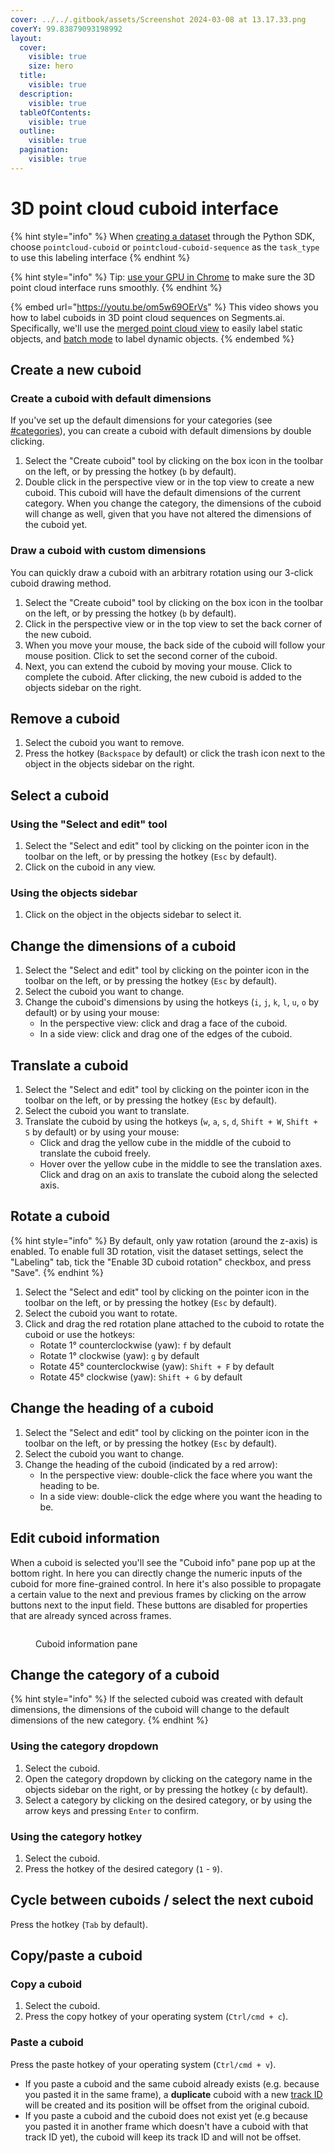 ```yaml
---
cover: ../../.gitbook/assets/Screenshot 2024-03-08 at 13.17.33.png
coverY: 99.83879093198992
layout:
  cover:
    visible: true
    size: hero
  title:
    visible: true
  description:
    visible: true
  tableOfContents:
    visible: true
  outline:
    visible: true
  pagination:
    visible: true
---
```


# 3D point cloud cuboid interface

{% hint style="info" %}
When [creating a dataset](https://sdkdocs.segments.ai/en/latest/client.html#create-a-dataset) through the Python SDK, choose `pointcloud-cuboid` or `pointcloud-cuboid-sequence` as the `task_type` to use this labeling interface
{% endhint %}

{% hint style="info" %}
Tip: [use your GPU in Chrome](https://segmentsai.notion.site/How-to-use-your-GPU-in-Chrome-2b95e19fb77c456c87f798013769a98a) to make sure the 3D point cloud interface runs smoothly.
{% endhint %}

{% embed url="https://youtu.be/om5w69OErVs" %}
This video shows you how to label cuboids in 3D point cloud sequences on Segments.ai. Specifically, we'll use the [merged point cloud view](merged-point-cloud-view-for-static-objects.md) to easily label static objects, and [batch mode](batch-mode-for-dynamic-objects.md) to label dynamic objects.
{% endembed %}

## Create a new cuboid

### Create a cuboid with default dimensions

If you've set up the default dimensions for your categories (see [#categories](../../reference/categories-and-task-attributes.md#categories "mention")), you can create a cuboid with default dimensions by double clicking.

1. Select the "Create cuboid" tool by clicking on the box icon in the toolbar on the left, or by pressing the hotkey (`b` by default).
2. Double click in the perspective view or in the top view to create a new cuboid. This cuboid will have the default dimensions of the current category. When you change the category, the dimensions of the cuboid will change as well, given that you have not altered the dimensions of the cuboid yet.

### Draw a cuboid with custom dimensions

You can quickly draw a cuboid with an arbitrary rotation using our 3-click cuboid drawing method.&#x20;

1. Select the "Create cuboid" tool by clicking on the box icon in the toolbar on the left, or by pressing the hotkey (`b` by default).
2. Click in the perspective view or in the top view to set the back corner of the new cuboid.
3. When you move your mouse, the back side of the cuboid will follow your mouse position. Click to set the second corner of the cuboid.&#x20;
4. Next, you can extend the cuboid by moving your mouse. Click to complete the cuboid. After clicking, the new cuboid is added to the objects sidebar on the right.

## Remove a cuboid

1. Select the cuboid you want to remove.
2. Press the hotkey (`Backspace` by default) or click the trash icon next to the object in the objects sidebar on the right.

## Select a cuboid

### Using the "Select and edit" tool

1. Select the "Select and edit" tool by clicking on the pointer icon in the toolbar on the left, or by pressing the hotkey (`Esc` by default).
2. Click on the cuboid in any view.

### Using the objects sidebar

1. Click on the object in the objects sidebar to select it.

## Change the dimensions of a cuboid

1. Select the "Select and edit" tool by clicking on the pointer icon in the toolbar on the left, or by pressing the hotkey (`Esc` by default).
2. Select the cuboid you want to change.
3. Change the cuboid's dimensions by using the hotkeys (`i`, `j`, `k`, `l`, `u`, `o` by default) or by using your mouse:
   * In the perspective view: click and drag a face of the cuboid.
   * In a side view: click and drag one of the edges of the cuboid.

## Translate a cuboid

1. Select the "Select and edit" tool by clicking on the pointer icon in the toolbar on the left, or by pressing the hotkey (`Esc` by default).
2. Select the cuboid you want to translate.
3. Translate the cuboid by using the hotkeys (`w`, `a`, `s`, `d`, `Shift + W`, `Shift + S` by default) or by using your mouse:
   * Click and drag the yellow cube in the middle of the cuboid to translate the cuboid freely.
   * Hover over the yellow cube in the middle to see the translation axes. Click and drag on an axis to translate the cuboid along the selected axis.

## Rotate a cuboid

{% hint style="info" %}
By default, only yaw rotation (around the z-axis) is enabled. To enable full 3D rotation, visit the dataset settings, select the "Labeling" tab, tick the "Enable 3D cuboid rotation" checkbox, and press "Save".
{% endhint %}

1. Select the "Select and edit" tool by clicking on the pointer icon in the toolbar on the left, or by pressing the hotkey (`Esc` by default).
2. Select the cuboid you want to rotate.
3. Click and drag the red rotation plane attached to the cuboid to rotate the cuboid or use the hotkeys:
   * Rotate 1° counterclockwise (yaw): `f` by default
   * Rotate 1° clockwise (yaw): `g` by default
   * Rotate 45° counterclockwise (yaw): `Shift + F` by default
   * Rotate 45° clockwise (yaw): `Shift + G` by default

## Change the heading of a cuboid

1. Select the "Select and edit" tool by clicking on the pointer icon in the toolbar on the left, or by pressing the hotkey (`Esc` by default).
2. Select the cuboid you want to change.
3. Change the heading of the cuboid (indicated by a red arrow):
   * In the perspective view: double-click the face where you want the heading to be.
   * In a side view: double-click the edge where you want the heading to be.

## Edit cuboid information

When a cuboid is selected you'll see the "Cuboid info" pane pop up at the bottom right. In here you can directly change the numeric inputs of the cuboid for more fine-grained control. In here it's also possible to propagate a certain value to the next and previous frames by clicking on the arrow buttons next to the input field. These buttons are disabled for properties that are already synced across frames.

<figure><img src="../../.gitbook/assets/image (36).png" alt=""><figcaption><p>Cuboid information pane</p></figcaption></figure>

## Change the category of a cuboid

{% hint style="info" %}
If the selected cuboid was created with default dimensions, the dimensions of the cuboid will change to the default dimensions of the new category.
{% endhint %}

### Using the category dropdown

1. Select the cuboid.
2. Open the category dropdown by clicking on the category name in the objects sidebar on the right, or by pressing the hotkey (`c` by default).
3. Select a category by clicking on the desired category, or by using the arrow keys and pressing `Enter` to confirm.

### Using the category hotkey

1. Select the cuboid.
2. Press the hotkey of the desired category (`1` - `9`).

## Cycle between cuboids / select the next cuboid

Press the hotkey (`Tab` by default).

## Copy/paste a cuboid

### Copy a cuboid

1. Select the cuboid.
2. Press the copy hotkey of your operating system (`Ctrl/cmd + c`).

### Paste a cuboid

Press the paste hotkey of your operating system (`Ctrl/cmd + v`).

* If you paste a cuboid and the same cuboid already exists (e.g. because you pasted it in the same frame), a **duplicate** cuboid with a new [track ID](../label-sequences-of-data/use-track-ids-in-sequences.md) will be created and its position will be offset from the original cuboid.
* If you paste a cuboid and the cuboid does not exist yet (e.g because you pasted it in another frame which doesn't have a cuboid with that track ID yet), the cuboid will keep its track ID and will not be offset.
